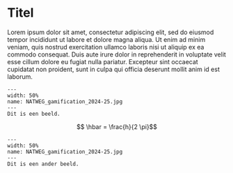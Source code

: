 # Titel

Lorem ipsum dolor sit amet, consectetur adipiscing elit, sed do eiusmod tempor incididunt ut labore et dolore magna aliqua. Ut enim ad minim veniam, quis nostrud exercitation ullamco laboris nisi ut aliquip ex ea commodo consequat. Duis aute irure dolor in reprehenderit in voluptate velit esse cillum dolore eu fugiat nulla pariatur. Excepteur sint occaecat cupidatat non proident, sunt in culpa qui officia deserunt mollit anim id est laborum.

``` {figure} ../figures/NATWEG_gamification_2024-25.jpg
---
width: 50%
name: NATWEG_gamification_2024-25.jpg
---
Dit is een beeld.
```


$$ \hbar = \frac{h}{2 \pi}$$

``` {figure} ../figures/DSC_3783_01.jpg
---
width: 50%
name: NATWEG_gamification_2024-25.jpg
---
Dit is een ander beeld.
```

